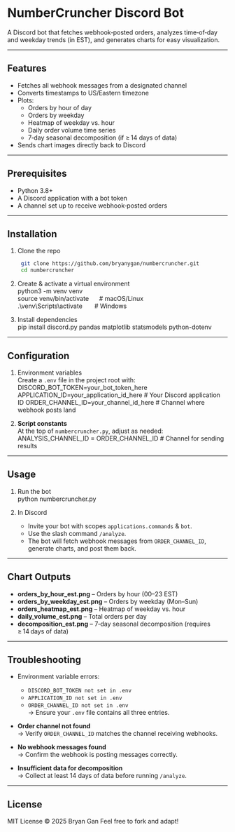 # NumberCruncher Discord Bot

A Discord bot that fetches webhook‑posted orders, analyzes time‑of‑day and weekday trends (in EST), and generates charts for easy visualization.

---

## Features

- Fetches all webhook messages from a designated channel  
- Converts timestamps to US/Eastern timezone  
- Plots:
    - Orders by hour of day  
    - Orders by weekday  
    - Heatmap of weekday vs. hour  
    - Daily order volume time series  
    - 7‑day seasonal decomposition (if ≥ 14 days of data)  
- Sends chart images directly back to Discord  

---

## Prerequisites

- Python 3.8+  
- A Discord application with a bot token  
- A channel set up to receive webhook‑posted orders  

---

## Installation

1. Clone the repo
   ```bash
    git clone https://github.com/bryanygan/numbercruncher.git  
    cd numbercruncher
   ```

3. Create & activate a virtual environment  
    python3 -m venv venv  
    source venv/bin/activate      # macOS/Linux  
    .\venv\Scripts\activate       # Windows  

4. Install dependencies  
    pip install discord.py pandas matplotlib statsmodels python-dotenv  

---

## Configuration

1. Environment variables  
   Create a `.env` file in the project root with:  
       DISCORD_BOT_TOKEN=your_bot_token_here       
       APPLICATION_ID=your_application_id_here   # Your Discord application ID
       ORDER_CHANNEL_ID=your_channel_id_here     # Channel where webhook posts land  

2. **Script constants**  
   At the top of `numbercruncher.py`, adjust as needed:  
    ANALYSIS_CHANNEL_ID  = ORDER_CHANNEL_ID      # Channel for sending results  

---

## Usage

1. Run the bot  
       python numbercruncher.py  

2. In Discord  
   - Invite your bot with scopes `applications.commands` & `bot`.  
   - Use the slash command `/analyze`.  
   - The bot will fetch webhook messages from `ORDER_CHANNEL_ID`, generate charts, and post them back.  

---

## Chart Outputs

- **orders_by_hour_est.png** – Orders by hour (00–23 EST)  
- **orders_by_weekday_est.png** – Orders by weekday (Mon–Sun)  
- **orders_heatmap_est.png** – Heatmap of weekday vs. hour  
- **daily_volume_est.png** – Total orders per day  
- **decomposition_est.png** – 7‑day seasonal decomposition (requires ≥ 14 days of data)  

---

## Troubleshooting

- Environment variable errors:  
    - `DISCORD_BOT_TOKEN not set in .env`  
    - `APPLICATION_ID not set in .env`  
    - `ORDER_CHANNEL_ID not set in .env`  
  → Ensure your `.env` file contains all three entries.

- **Order channel not found**  
  → Verify `ORDER_CHANNEL_ID` matches the channel receiving webhooks.

- **No webhook messages found**  
  → Confirm the webhook is posting messages correctly.

- **Insufficient data for decomposition**  
  → Collect at least 14 days of data before running `/analyze`.

---

## License

MIT License © 2025 Bryan Gan
Feel free to fork and adapt!
